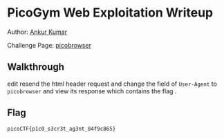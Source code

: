 # PicoGym Web Exploitation Writeup


Author: [Ankur Kumar](https://github.com/awsoankur) 

Challenge Page: [picobrowser](https://jupiter.challenges.picoctf.org/problem/28921/)

## Walkthrough
edit resend the html header request and change the field of `User-Agent` to `picobrowser`
and view its response which contains the flag .

## Flag
`picoCTF{p1c0_s3cr3t_ag3nt_84f9c865}`
